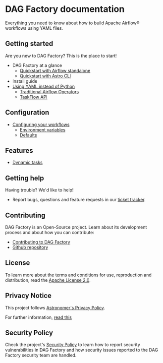 # DAG Factory documentation

Everything you need to know about how to build Apache Airflow® workflows using YAML files.

## Getting started

Are you new to DAG Factory? This is the place to start!

* DAG Factory at a glance
    * [Quickstart with Airflow standalone](getting-started/quick-start-airflow-standalone.md)
    * [Quickstart with Astro CLI](getting-started/quick-start-astro-cli.md)
* Install guide
* [Using YAML instead of Python](./comparison/index.md)
    * [Traditional Airflow Operators](./comparison/traditional_operators.md)
    * [TaskFlow API](./comparison/taskflow_api.md)

## Configuration

* [Configuring your workflows](configuration/configuring_workflows.md)
    * [Environment variables](configuration/environment_variables.md)
    * [Defaults](configuration/defaults.md)

## Features

* [Dynamic tasks](features/dynamic_tasks.md)

## Getting help

Having trouble? We'd like to help!

* Report bugs, questions and feature requests in our [ticket tracker](https://github.com/astronomer/dag-factory/issues).

## Contributing

DAG Factory is an Open-Source project. Learn about its development process and about how you can contribute:

* [Contributing to DAG Factory](contributing/howto.md)
* [Github repository](https://github.com/astronomer/dag-factory/)

## License

To learn more about the terms and conditions for use, reproduction and distribution, read the [Apache License 2.0](https://github.com/astronomer/dag-factory/blob/main/LICENSE).

## Privacy Notice

This project follows [Astronomer's Privacy Policy](https://www.astronomer.io/privacy/).

For further information, [read this](https://github.com/astronomer/dag-factory/blob/main/PRIVACY_NOTICE.md)

## Security Policy

Check the project's [Security Policy](https://github.com/astronomer/dag-factory/blob/main/SECURITY.md) to learn
how to report security vulnerabilities in DAG Factory and how security issues reported to the DAG Factory
security team are handled.
